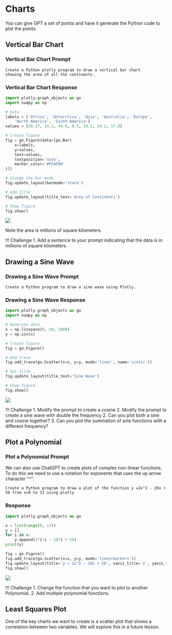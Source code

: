 # Charts

You can give GPT a set of points and have it generate the Python code to plot the points.

## Vertical Bar Chart

### Vertical Bar Chart Prompt

```linenums="0"
Create a Python plotly program to draw a vertical bar chart 
showing the area of all the continents.
```

### Vertical Bar Chart Response

```python
import plotly.graph_objects as go
import numpy as np

# Data
labels = ['Africa', 'Antarctica', 'Asia', 'Australia', 'Europe', 
    'North America', 'South America']
values = [30.37, 14.2, 44.6, 8.5, 10.2, 24.2, 17.8]

# Create figure
fig = go.Figure(data=[go.Bar(
    x=labels,
    y=values,
    text=values,
    textposition='auto',
    marker_color='#FFA500'
)])

# Change the bar mode
fig.update_layout(barmode='stack')

# Add title
fig.update_layout(title_text='Area of Continents')

# Show figure
fig.show()
```

![](../img/bar-chart.png)

Note the area is millions of square kilometers.

!!! Challenge
    1. Add a sentence to your prompt indicating that the 
    data is in millions of square kilometers.

## Drawing a Sine Wave

### Drawing a Sine Wave Prompt

```linenums="0"
Create a Python program to draw a sine wave using Plotly.
```

### Drawing a Sine Wave Response

```python
import plotly.graph_objects as go
import numpy as np

# Generate data
x = np.linspace(0, 10, 1000)
y = np.sin(x)

# Create figure
fig = go.Figure()

# Add trace
fig.add_trace(go.Scatter(x=x, y=y, mode='lines', name='sin(x)'))

# Set title
fig.update_layout(title_text='Sine Wave')

# Show figure
fig.show()
```

![](../img/sine-wave.png)

!!! Challenge
    1. Modify the prompt to create a cosine
    2. Modify the prompt to create a sine wave with double the frequency
    2. Can you plot both a sine and cosine together?
    3. Can you plot the summation of sine functions with a different frequency?

## Plot a Polynomial

### Plot a Polynomial Prompt

We can also use ChatGPT to create plots of complex non-linear functions.  To do this we need to use
a notation for exponents that uses the up arrow character "^".

```linenums="0"
Create a Python program to draw a plot of the function y =2x^2 - 20x + 50 from x=0 to 13 using plotly
```

### Response

```py
import plotly.graph_objects as go

x = list(range(0, 13))
y = []
for i in x:
    y.append(2*i*i - 20*i + 50)
print(y)

fig = go.Figure()
fig.add_trace(go.Scatter(x=x, y=y, mode='lines+markers'))
fig.update_layout(title='y = 2x^2 - 20x + 50', xaxis_title='x', yaxis_title='y')
fig.show()
```

![](../img/polynomual.png)

!!! Challenge
    1. Change the function that you want to plot to another Polynomial.
    2. Add multiple polynomial functions.

## Least Squares Plot

One of the key charts we want to create is a scatter 
plot that shows a correlation between two variables.
We will explore this in a future lesson.

